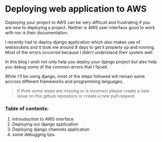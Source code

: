 # Deploying web application to AWS

Deploying your project to AWS can be very difficult and frustrating if you are new to deploying a project. Neither is AWS user-interface good to work with nor is their documentation.

I recently had to deploy django application which also makes use of websockets and it took me around 8 days to get it properly up and running. Most of the errors occurred because I didn't understand their system well.

In this blog I wish not only help you deploy your django project but also help you debug some of the common errors that I faced.

While I'll be using django, most of the steps followed will remain same accross different frameworks and programming languages.

> If think some steps are missing or is incorrect please create a new issue on this github repository or create a new pull request.

### Table of contents:

1. Introuduction to AWS interface
2. Deploying our django application
3. Deploying django channels application
4. some debugging tips.
